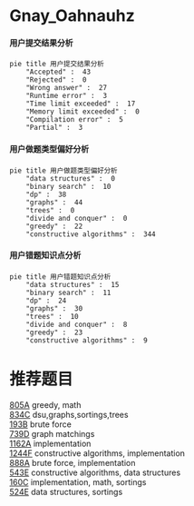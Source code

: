 # Gnay_Oahnauhz

<!-- tabs:start -->



#### **用户提交结果分析**

```mermaid
pie title 用户提交结果分析
    "Accepted" :  43
    "Rejected" :  0
    "Wrong answer" :  27
    "Runtime error" :  3
    "Time limit exceeded" :  17
    "Memory limit exceeded" :  0
    "Compilation error" :  5
    "Partial" :  3
```

#### **用户做题类型偏好分析**

```mermaid
pie title 用户做题类型偏好分析
    "data structures" :  0
    "binary search" :  10
    "dp" :  38
    "graphs" :  44
    "trees" :  0
    "divide and conquer" :  0
    "greedy" :  22
    "constructive algorithms" :  344
```
#### **用户错题知识点分析**

```mermaid
pie title 用户错题知识点分析
    "data structures" :  15
    "binary search" :  11
    "dp" :  24
    "graphs" :  30
    "trees" :  10
    "divide and conquer" :  8
    "greedy" :  23
    "constructive algorithms" :  9
```



<!-- tabs:end -->
# 推荐题目
[805A](https://codeforces.com/contest/805/problem/A)		greedy,
                        math		  
[834C](https://codeforces.com/contest/834/problem/C)		dsu,graphs,sortings,trees		  
[193B](https://codeforces.com/contest/193/problem/B)		brute force		  
[739D](https://codeforces.com/contest/739/problem/D)		graph matchings		  
[1162A](https://codeforces.com/contest/1162/problem/A)		implementation		  
[1244F](https://codeforces.com/contest/1244/problem/F)		constructive algorithms,
                        implementation		  
[888A](https://codeforces.com/contest/888/problem/A)		brute force,
                        implementation		  
[543E](https://codeforces.com/contest/543/problem/E)		constructive algorithms,
                        data structures		  
[160C](https://codeforces.com/contest/160/problem/C)		implementation,
                        math,
                        sortings		  
[524E](https://codeforces.com/contest/524/problem/E)		data structures,
                        sortings		  
